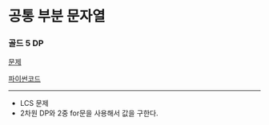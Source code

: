 # 공통 부분 문자열
### 골드 5 DP
[문제](https://www.acmicpc.net/problem/5582)

[파이썬코드](5582.py)

---

- LCS 문제
- 2차원 DP와 2중 for문을 사용해서 값을 구한다.

